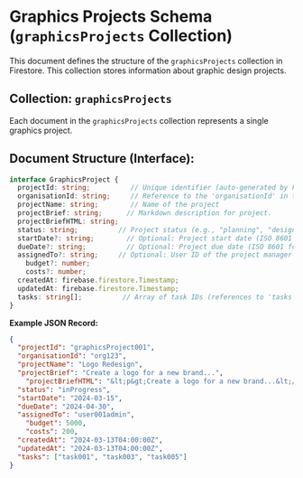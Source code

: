 # Graphics Projects Schema (`graphicsProjects` Collection)

This document defines the structure of the `graphicsProjects` collection in Firestore. This collection stores information about graphic design projects.

## Collection: `graphicsProjects`

Each document in the `graphicsProjects` collection represents a single graphics project.

## Document Structure (Interface):

```typescript
interface GraphicsProject {
  projectId: string;          // Unique identifier (auto-generated by Firestore)
  organisationId: string;     // Reference to the 'organisationId' in the 'organisations' collection
  projectName: string;        // Name of the project
  projectBrief: string;      // Markdown description for project.
  projectBriefHTML: string;
  status: string;          // Project status (e.g., "planning", "design", "review", "completed", "onHold")
  startDate?: string;        // Optional: Project start date (ISO 8601 format)
  dueDate?: string;          // Optional: Project due date (ISO 8601 format)
  assignedTo?: string;     // Optional: User ID of the project manager (from 'users' collection)
    budget?: number;
    costs?: number;
  createdAt: firebase.firestore.Timestamp;
  updatedAt: firebase.firestore.Timestamp;
  tasks: string[];          // Array of task IDs (references to 'tasks' collection)
}
```
**Example JSON Record:**

```json
{
  "projectId": "graphicsProject001",
  "organisationId": "org123",
  "projectName": "Logo Redesign",
  "projectBrief": "Create a logo for a new brand...",
    "projectBriefHTML": "&lt;p&gt;Create a logo for a new brand...&lt;/p&gt;",
  "status": "inProgress",
  "startDate": "2024-03-15",
  "dueDate": "2024-04-30",
  "assignedTo": "user001admin",
    "budget": 5000,
    "costs": 200,
  "createdAt": "2024-03-13T04:00:00Z",
  "updatedAt": "2024-03-13T04:00:00Z",
  "tasks": ["task001", "task003", "task005"]
}
```